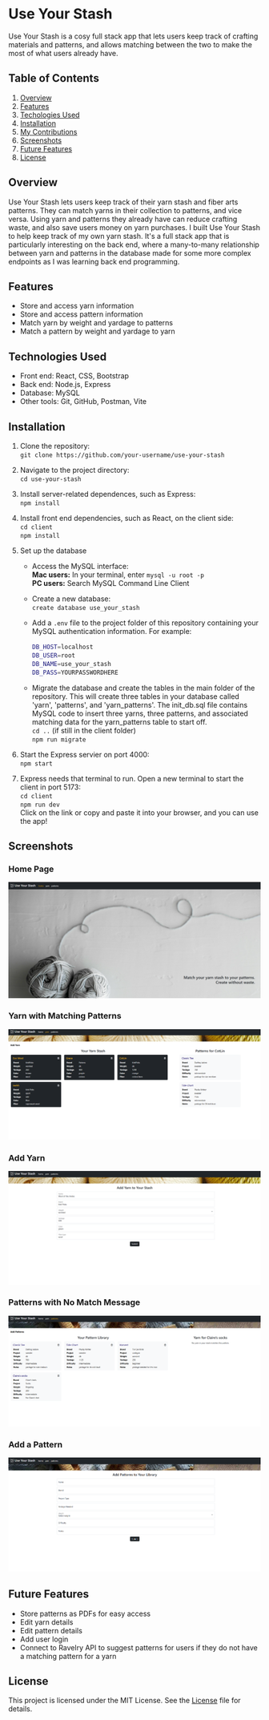 # Use Your Stash
Use Your Stash is a cosy full stack app that lets users keep track of crafting materials and patterns, and allows matching between the two to make the most of what users already have.

## Table of Contents

1. [Overview](#overview)
2. [Features](#features)
3. [Techologies Used](#technologies-used)
4. [Installation](#installation)
5. [My Contributions](#my-contributions)
6. [Screenshots](#screenshots)
7. [Future Features](#future-features)
8. [License](#license)

## Overview
Use Your Stash lets users keep track of their yarn stash and fiber arts patterns. They can match yarns in their collection to patterns, and vice versa. Using yarn and patterns they already have can reduce crafting waste, and also save users money on yarn purchases. I built Use Your Stash to help keep track of my own yarn stash. It's a full stack app that is particularly interesting on the back end, where a many-to-many relationship between yarn and patterns in the database made for some more complex endpoints as I was learning back end programming.

## Features
- Store and access yarn information
- Store and access pattern information
- Match yarn by weight and yardage to patterns
- Match a pattern by weight and yardage to yarn

## Technologies Used
- Front end: React, CSS, Bootstrap
- Back end: Node.js, Express
- Database: MySQL
- Other tools: Git, GitHub, Postman, Vite

## Installation
1. Clone the repository:  
  `git clone https://github.com/your-username/use-your-stash`

2. Navigate to the project directory:  
  `cd use-your-stash`

3. Install server-related dependences, such as Express:  
  `npm install`

4. Install front end dependencies, such as React, on the client side:  
  `cd client`  
  `npm install`

5. Set up the database
    - Access the MySQL interface:  
    **Mac users:** In your terminal, enter `mysql -u root -p`  
    **PC users:** Search MySQL Command Line Client

    - Create a new database:  
    `create database use_your_stash`
  
    - Add a `.env` file to the project folder of this repository containing your MySQL authentication information. For example:  
      ```bash
      DB_HOST=localhost
      DB_USER=root
      DB_NAME=use_your_stash
      DB_PASS=YOURPASSWORDHERE
      ```
    - Migrate the database and create the tables in the main folder of the repository. This will create three tables in your database called 'yarn', 'patterns', and 'yarn_patterns'. The init_db.sql file contains MySQL code to insert three yarns, three patterns, and associated matching data for the yarn_patterns table to start off.     
    `cd ..` (if still in the client folder)  
    `npm run migrate`

6. Start the Express servier on port 4000:  
`npm start`

7. Express needs that terminal to run. Open a new terminal to start the client in port 5173:  
  `cd client`  
  `npm run dev`  
  Click on the link or copy and paste it into your browser, and you can use the app!

## Screenshots
### Home Page
![Home Page view](/readmeassets/Home-Page.png "Home Page")
### Yarn with Matching Patterns
![Yarn view](/readmeassets/Yarn-With-Match.png "Yarn with pattern match")
### Add Yarn
![Add Yarn view](/readmeassets/Add-Yarn.png "Add Yarn")
### Patterns with No Match Message
![Pattern view](/readmeassets/Patterns-No-Match.png "Patterns with no match message")
### Add a Pattern
![Add a Pattern view](/readmeassets/Add-Pattern.png "Add a pattern")

## Future Features
- Store patterns as PDFs for easy access
- Edit yarn details
- Edit pattern details
- Add user login
- Connect to Ravelry API to suggest patterns for users if they do not have a matching pattern for a yarn

## License
This project is licensed under the MIT License. See the [License](./License) file for details.